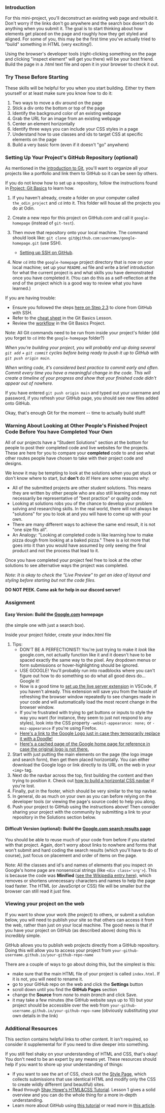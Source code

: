 ### Introduction

For this mini-project, you'll deconstruct an existing web page and rebuild it. Don't worry if the links don't go anywhere and the search box doesn't do anything when you submit it. The goal is to start thinking about how elements get placed on the page and roughly how they get styled and aligned. For some of you, this may be the first time you've actually tried to "build" something in HTML (very exciting!).

Using the browser's developer tools (right-clicking something on the page and clicking "inspect element" will get you there) will be your best friend. Build the page in a .html text file and open it in your browser to check it out.

### Try These Before Starting

These skills will be helpful for you when you start building. Either try them yourself or at least make sure you know how to do it:

1. Two ways to move a div around on the page
1. Stick a div onto the bottom or top of the page
1. Identify the background color of an existing webpage
1. Grab the URL for an image from an existing webpage
1. Center an element horizontally
1. Identify three ways you can include your CSS styles in a page
1. Understand how to use classes and ids to target CSS at specific elements on the page
1. Build a very basic form (even if it doesn't "go" anywhere)

### Setting Up Your Project's GitHub Repository (optional)

As mentioned in the [introduction to Git](/courses/foundations/lessons/introduction-to-git), you'll want to organize all your projects like a portfolio and link them to GitHub so it can be seen by others.

If you do not know how to set up a repository, follow the instructions found in [Project: Git Basics](/courses/foundations/lessons/practicing-git-basics) to learn how.

1. If you haven't already, create a folder on your computer called `the_odin_project` and `cd` into it. This folder will house all the projects you do at Odin.
2. Create a new repo for this project on GitHub.com and call it `google-homepage` (instead of `git-test`).
3. Then move that repository onto your local machine. The command should look like: `git clone git@github.com:username/google-homepage.git` (use SSH).

   - [Setting up SSH on GitHub](/courses/foundations/lessons/setting-up-git#step-2-configure-git-and-github).

4. Now `cd` into the `google-homepage` project directory that is now on your local machine; set up your `README.md` file and write a brief introduction for what the current project is and what skills you have demonstrated once you have completed it. (You can do this as a self-reflection at the end of the project which is a good way to review what you have learned.)

If you are having trouble:

- Ensure you followed the steps [here on Step 2.3](/courses/foundations/lessons/setting-up-git#step-2-configure-git-and-github) to clone from GitHub with SSH.
- Refer to the [cheat sheet](/courses/foundations/lessons/git-basics) in the Git Basics Lesson.
- Review the [workflow](/courses/foundations/lessons/practicing-git-basics) in the Git Basics Project.

Note: All Git commands need to be run from inside your project's folder (did you forget to `cd` into the `google-homepage` folder?)

_When you're building your project, you will probably end up doing several `git add` + `git commit` cycles before being ready to push it up to GitHub with `git push origin main`._

_When writing code, it's considered best practice to commit early and often. Commit every time you have a meaningful change in the code. This will create a timeline of your progress and show that your finished code didn't appear out of nowhere._

If you have entered `git push origin main` and typed out your username and password, if you refresh your GitHub page, you should see new files added onto GitHub.

Okay, that's enough Git for the moment -- time to actually build stuff!

### Warning About Looking at Other People's Finished Project Code Before You have Completed Your Own

All of our projects have a "Student Solutions" section at the bottom for people to post their completed code and live websites for the projects. These are here for you to compare your **completed** code to and see what other routes people have chosen to take with their project code and designs. 

We know it may be tempting to look at the solutions when you get stuck or don't know where to start, but **don't** do it! Here are some reasons why:

- All of the submitted projects are other *student* solutions. This means they are written by other people who are also still learning and may not necessarily be representative of "best practice" or quality code.
- Looking at solutions robs you of the chance to develop your problem solving and researching skills. In the real world, there will not always be "solutions" for you to look at and you will have to come up with your own.
- There are many different ways to achieve the same end result, it is not "one size fits all".
- An Analogy: "Looking at completed code is like learning how to make pizza dough from looking at a baked pizza."  There is a lot more that goes into it than you would have assumed by only seeing the final product and not the process that lead to it.

Once you have completed your project feel free to look at the other solutions to see alternative ways the project was completed.

*Note: It is okay to check the "Live Preview" to get an idea of layout and styling before starting but not the code files.*

**DO NOT PEEK. Come ask for help in our discord server!**


### Assignment

#### Easy Version: Build the [Google.com](http://www.google.com) homepage

(the simple one with just a search box).

Inside your project folder, create your index.html file

1. Tips:
   - DON'T BE A PERFECTIONIST! You're just trying to make it _look_ like google.com, not actually function like it and it doesn't have to be spaced exactly the same way to the pixel. Any dropdown menus or form submissions or hover-highlighting should be ignored.
   - USE GOOGLE! You'll probably run into roadblocks where you can't figure out how to do something so do what all good devs do... Google it!
   - Now is a good time to [set up the live server extension](https://youtu.be/mGORIVStWWc) in VSCode, if you haven't already. This extension will save you from the hassle of refreshing the browser window repeatedly to see changes made in your code and will automatically load the most recent change in the browser window.
   - If you're frustrated with trying to get buttons or inputs to style the way you want (for instance, they seem to just not respond to any styles), look into the CSS property `-webkit-appearance: none;` or `-moz-appearance` if you're using Firefox.
   - [Here's a link to the Google Logo just in case they temporarily replace it with a Doodle!](https://www.google.com/images/branding/googlelogo/1x/googlelogo_color_272x92dp.png)
   - [Here's a cached page of the Google home page for reference in case the original logo is not there.](https://web.archive.org/web/20191130234759/https://www.google.com/)
2. Start with just putting the main elements on the page (the logo image and search form), then get them placed horizontally. You can either download the Google logo or link directly to its URL on the web in your `<img>` tag.
3. Next do the navbar across the top, first building the content and then trying to position it. Check out [how to build a horizontal CSS navbar](http://www.w3schools.com/css/css_navbar.asp) if you're lost.
4. Finally, put in the footer, which should be very similar to the top navbar.
5. In general, do as much on your own as you can before relying on the developer tools (or viewing the page's source code) to help you along.
6. Push your project to GitHub using the instructions above! Then consider sharing your project with the community by submitting a link to your repository in the Solutions section below.

#### Difficult Version (optional): Build the [Google.com search results page](https://www.google.com/search?q=build+this+webpage)

You should be able to reuse much of your code from before if you started with that project. Again, don't worry about links to nowhere and forms that won't submit and hard coding the search results (which you'll have to do of course), just focus on placement and order of items on the page.

Note: All the classes and id's and names of elements that you inspect on Google's home page are nonsensical strings (like `<div class='srg'>`). This is because the code was **Minified** ([see the Wikipedia entry here](<http://en.wikipedia.org/wiki/Minification_(programming)>)), which removes or shortens unnecessary characters and names to help the page load faster. The HTML (or JavaScript or CSS) file will be smaller but the browser can still read it just fine.

### Viewing your project on the web

If you want to show your work (the project) to others, or submit a solution below, you will need to publish your site so that others can access it from the web, rather than just on your local machine. The good news is that if you have your project on GitHub (as described above) doing this is incredibly simple.

GitHub allows you to publish web projects directly from a GitHub repository. Doing this will allow you to access your project from `your-github-username.github.io/your-github-repo-name`

There are a couple of ways to go about doing this, but the simplest is this:

- make sure that the main HTML file of your project is called `index.html`. If it is not, you will need to rename it.
- go to your GitHub repo on the web and click the **Settings** button
- scroll down until you find the **GitHub Pages** section
- change the **Source** from _none_ to _main branch_ and click Save.
- it may take a few minutes (the GitHub website says up to 10) but your project should be accessible over the web from `your-github-username.github.io/your-github-repo-name` (obviously substituting your own details in the link)

### Additional Resources

This section contains helpful links to other content. It isn't required, so consider it supplemental for if you need to dive deeper into something.

If you still feel shaky on your understanding of HTML and CSS, that's okay! You don't need to be an expert by any means yet. These resources should help if you want to shore up your understanding of things:

- If you want to see the art of CSS, check out the [Style Page](https://stylestage.dev/), which collects submissions that use identical HTML and modify only the CSS to create wildly different (and beautiful) sites.
- Read through [Shay Howe's HTML&CSS Tutorial](http://learn.shayhowe.com/html-css/terminology-syntax-intro). Lesson 1 gives a solid overview and you can do the whole thing for a more in-depth understanding.
- Learn more about GitHub using [this tutorial](https://try.github.io) or read more in [this article](http://readwrite.com/2013/09/30/understanding-github-a-journey-for-beginners-part-1).
